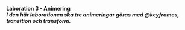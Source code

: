 **Laboration 3 - Animering**<br>
***I den här laborationen ska tre animeringar göras med @keyframes, transition och transform.***
